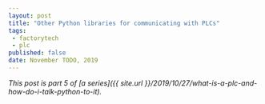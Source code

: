 ```yaml
---
layout: post
title: "Other Python libraries for communicating with PLCs"
tags:
 - factorytech
 - plc
published: false
date: November TODO, 2019
---
```


*This post is part 5 of [a series]({{ site.url }}/2019/10/27/what-is-a-plc-and-how-do-i-talk-python-to-it).*
